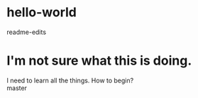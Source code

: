 # hello-world

readme-edits

I'm not sure what this is doing. 
=======
I need to learn all the things. How to begin?	
master
